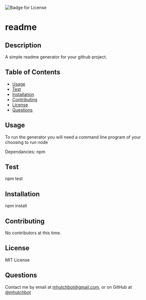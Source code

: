 
  
  ![Badge for License](https://img.shields.io/badge/License-MIT%20License-green)

  # readme
  ## Description
 A simple readme generator for your github project.

  ## Table of Contents
  - [Usage](#Usage)
  - [Test](#Test)
  - [Installation](#Installation)
  - [Contributing](#Contributing)
  - [License](#License)
  - [Questions](#Questions)

  ## Usage
  To run the generator you will need a command line program of your choosing to run node
  
  Dependancies:
  npm 

  ## Test
  npm test

  ## Installation
  npm install

  ## Contributing
  No contributors at this time. 

  ## License
  MIT License

  ## Questions
  Contact me by email at mhutchbot@gmail.com, or on GitHub at [@mhutchbot](https://www.github.com/mhutchbot)
